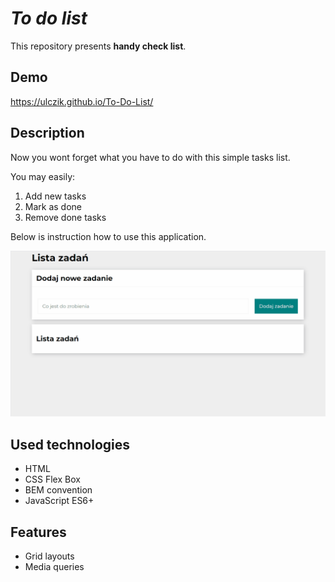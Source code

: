# *To do list*
This repository presents **handy check list**.

## Demo
 https://ulczik.github.io/To-Do-List/

## Description
Now you wont forget what you have to do with this simple tasks list.

You may easily:
1. Add new tasks
2. Mark as done
3. Remove done tasks

Below is instruction how to use this application.

![howToUse](images/AnimationGif.gif)

## Used technologies
- HTML
- CSS Flex Box
- BEM convention
- JavaScript ES6+	

## Features
- Grid layouts
- Media queries
